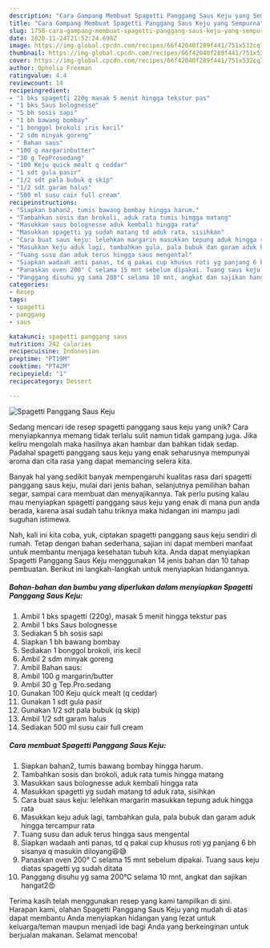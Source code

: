 ```yaml
---
description: "Cara Gampang Membuat Spagetti Panggang Saus Keju yang Sempurna"
title: "Cara Gampang Membuat Spagetti Panggang Saus Keju yang Sempurna"
slug: 1758-cara-gampang-membuat-spagetti-panggang-saus-keju-yang-sempurna
date: 2020-11-24T21:52:24.698Z
image: https://img-global.cpcdn.com/recipes/66f42040f289f441/751x532cq70/spagetti-panggang-saus-keju-foto-resep-utama.jpg
thumbnail: https://img-global.cpcdn.com/recipes/66f42040f289f441/751x532cq70/spagetti-panggang-saus-keju-foto-resep-utama.jpg
cover: https://img-global.cpcdn.com/recipes/66f42040f289f441/751x532cq70/spagetti-panggang-saus-keju-foto-resep-utama.jpg
author: Ophelia Freeman
ratingvalue: 4.4
reviewcount: 14
recipeingredient:
- "1 bks spagetti 220g masak 5 menit hingga tekstur pas"
- "1 bks Saus bolognesse"
- "5 bh sosis sapi"
- "1 bh bawang bombay"
- "1 bonggol brokoli iris kecil"
- "2 sdm minyak goreng"
- " Bahan saus"
- "100 g margarinbutter"
- "30 g TepProsedang"
- "100 Keju quick mealt q ceddar"
- "1 sdt gula pasir"
- "1/2 sdt pala bubuk q skip"
- "1/2 sdt garam halus"
- "500 ml susu cair full cream"
recipeinstructions:
- "Siapkan bahan2, tumis bawang bombay hingga harum."
- "Tambahkan sosis dan brokoli, aduk rata tumis hingga matang"
- "Masukkan saus bolognesse aduk kembali hingga rata"
- "Masukkan spagetti yg sudah matang td aduk rata, sisihkan"
- "Cara buat saus keju: lelehkan margarin masukkan tepung aduk hingga rata"
- "Masukkan keju aduk lagi, tambahkan gula, pala bubuk dan garam aduk hingga tercampur rata"
- "Tuang susu dan aduk terus hingga saus mengental"
- "Siapkan wadaah anti panas, td q pakai cup khusus roti yg panjang 6 bh sisanya q masukin diloyang😆😅"
- "Panaskan oven 200° C selama 15 mnt sebelum dipakai. Tuang saus keju diatas spagetti yg sudah ditata"
- "Panggang disuhu yg sama 200°C selama 10 mnt, angkat dan sajikan hangat2😍"
categories:
- Resep
tags:
- spagetti
- panggang
- saus

katakunci: spagetti panggang saus 
nutrition: 242 calories
recipecuisine: Indonesian
preptime: "PT19M"
cooktime: "PT42M"
recipeyield: "1"
recipecategory: Dessert

---
```



![Spagetti Panggang Saus Keju](https://img-global.cpcdn.com/recipes/66f42040f289f441/751x532cq70/spagetti-panggang-saus-keju-foto-resep-utama.jpg)

Sedang mencari ide resep spagetti panggang saus keju yang unik? Cara menyiapkannya memang tidak terlalu sulit namun tidak gampang juga. Jika keliru mengolah maka hasilnya akan hambar dan bahkan tidak sedap. Padahal spagetti panggang saus keju yang enak seharusnya mempunyai aroma dan cita rasa yang dapat memancing selera kita.

Banyak hal yang sedikit banyak mempengaruhi kualitas rasa dari spagetti panggang saus keju, mulai dari jenis bahan, selanjutnya pemilihan bahan segar, sampai cara membuat dan menyajikannya. Tak perlu pusing kalau mau menyiapkan spagetti panggang saus keju yang enak di mana pun anda berada, karena asal sudah tahu triknya maka hidangan ini mampu jadi suguhan istimewa.




Nah, kali ini kita coba, yuk, ciptakan spagetti panggang saus keju sendiri di rumah. Tetap dengan bahan sederhana, sajian ini dapat memberi manfaat untuk membantu menjaga kesehatan tubuh kita. Anda dapat menyiapkan Spagetti Panggang Saus Keju menggunakan 14 jenis bahan dan 10 tahap pembuatan. Berikut ini langkah-langkah untuk menyiapkan hidangannya.

<!--inarticleads1-->

##### Bahan-bahan dan bumbu yang diperlukan dalam menyiapkan Spagetti Panggang Saus Keju:

1. Ambil 1 bks spagetti (220g), masak 5 menit hingga tekstur pas
1. Ambil 1 bks Saus bolognesse
1. Sediakan 5 bh sosis sapi
1. Siapkan 1 bh bawang bombay
1. Sediakan 1 bonggol brokoli, iris kecil
1. Ambil 2 sdm minyak goreng
1. Ambil  Bahan saus:
1. Ambil 100 g margarin/butter
1. Ambil 30 g Tep.Pro.sedang
1. Gunakan 100 Keju quick mealt (q ceddar)
1. Gunakan 1 sdt gula pasir
1. Gunakan 1/2 sdt pala bubuk (q skip)
1. Ambil 1/2 sdt garam halus
1. Sediakan 500 ml susu cair full cream




<!--inarticleads2-->

##### Cara membuat Spagetti Panggang Saus Keju:

1. Siapkan bahan2, tumis bawang bombay hingga harum.
1. Tambahkan sosis dan brokoli, aduk rata tumis hingga matang
1. Masukkan saus bolognesse aduk kembali hingga rata
1. Masukkan spagetti yg sudah matang td aduk rata, sisihkan
1. Cara buat saus keju: lelehkan margarin masukkan tepung aduk hingga rata
1. Masukkan keju aduk lagi, tambahkan gula, pala bubuk dan garam aduk hingga tercampur rata
1. Tuang susu dan aduk terus hingga saus mengental
1. Siapkan wadaah anti panas, td q pakai cup khusus roti yg panjang 6 bh sisanya q masukin diloyang😆😅
1. Panaskan oven 200° C selama 15 mnt sebelum dipakai. Tuang saus keju diatas spagetti yg sudah ditata
1. Panggang disuhu yg sama 200°C selama 10 mnt, angkat dan sajikan hangat2😍




Terima kasih telah menggunakan resep yang kami tampilkan di sini. Harapan kami, olahan Spagetti Panggang Saus Keju yang mudah di atas dapat membantu Anda menyiapkan hidangan yang lezat untuk keluarga/teman maupun menjadi ide bagi Anda yang berkeinginan untuk berjualan makanan. Selamat mencoba!
